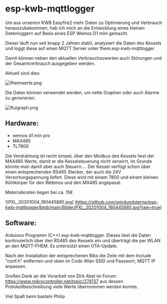 
# esp-kwb-mqttlogger

Um aus unserem KWB Easyfire2 mehr Daten zu Optimierung und Verbrauch herauszubekommen, hab ich mich an die Entwicklung eines kleinen Datenloggern auf Basis eines ESP Wemos D1 mini gemacht. 

Dieser läuft nun seit knapp 2 Jahren stabil, analysiert die Daten des Kessels und loggt diese auf einen MQTT Server unter fhem.esp-kwb-mqttlogger

Damit können neben den aktuellen Verbrauchsswerten auch Störungen und der Gesamtverbrauch ausgegeben werden.

Aktuell sind dies:

<Bildfhem>![fhemwerte.png](https://github.com/windundsterne/esp-kwb-mqttlogger/blob/main/Bilder/fhemwerte.png?raw=true)

Die Daten können verwendet werden, um nette Graphen oder auch Alarme zu generieren:

<Bildftui>![ftuigraph.png](https://github.com/windundsterne/esp-kwb-mqttlogger/blob/main/Bilder/ftuigraph.png?raw=true)
    
## Hardware:

* wemos d1 min pro 
* MAX485 
* TL7800
    
Die Verdrahtung ist recht simpel, über den Modbus des Kessels liest  der MAX485 Werte, damit er die Kesselsteuerung nicht verwirrt, im Grunde könnte man damit aber auch Steuern…. 
Der Kessel verfügt schon über einen entsprechenden RS485 Stecker, der auch die 24V Versortungspannung liefert. Diese wird mit einem 7800 und einem kleinen Kühlkörper für den Webmos und den MX485 angepasst.

Materialkosten liegen bei ca. 15€ 

<Bildlogger>![PXL_20201004_160445885.jpg] (https://github.com/windundsterne/esp-kwb-mqttlogger/blob/main/Bilder/PXL_20201004_160445885.jpg?raw=true)


## Software:

Arduiono Programm (C++) esp-kwb-mqttlogger. Dieses liest die Daten kontinuierlich über den RS485 des Kessels ein und überträgt die per WLAN an den MQTT-FHEM.
Es untersützt einen OTA-Update. 

Nach der Installation der entsprechenen Bibs die Zeile mit dem Include "conf.h" entfernen und oben im Code Wlan SSID und Passwort, MQTT IP anpassen.
    
      
Großen Dank an die Vorarbeit von Dirk Abel im Forum: https://www.mikrocontroller.net/topic/274137 aus dessen Protokollbeschreibung viele Werte übernommen werden konnte. 

Viel Spaß beim basteln
Philip
